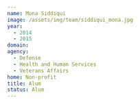```yaml
---
name: Mona Siddiqui
image: /assets/img/team/siddiqui_mona.jpg
year: 
  - 2014
  - 2015
domain:
agency:
  - Defense
  - Health and Human Services
  - Veterans Affairs
home: Non-profit
title: Alum
status: Alum
---
```

